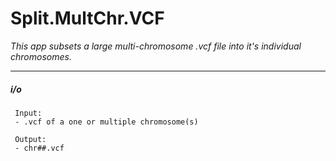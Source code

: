 # Split.MultChr.VCF


*This app subsets a large multi-chromosome .vcf file into it's individual chromosomes.*

 ---

##### i/o

     Input:
     - .vcf of a one or multiple chromosome(s)
     
     Output:
     - chr##.vcf
